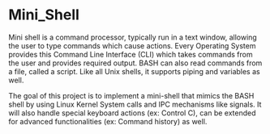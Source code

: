 # Mini_Shell

Mini shell is a command processor, typically run in a text window, allowing the user to type commands which cause actions. Every Operating System provides this Command Line Interface (CLI) which takes commands from the user and provides required output. BASH can also read commands from a file, called a script. Like all Unix shells, it supports piping and variables as well. 

The goal of this project is to implement a mini-shell that mimics the BASH shell by using Linux Kernel System calls and IPC mechanisms like signals. It will also handle special keyboard actions (ex: Control C), can be extended for advanced functionalities (ex: Command history) as well.
